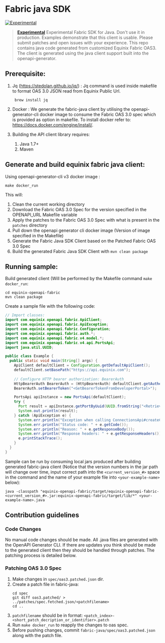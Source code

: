 # Fabric java SDK

[![Experimental](https://img.shields.io/badge/Stability-Experimental-red.svg)](https://github.com/equinix-labs/equinix-labs/blob/main/uniform-standards.md)

> **[Experimental](https://github.com/equinix-labs/equinix-labs/blob/main/experimental-statement.md)**
> Experimental Fabric SDK for Java. Don't use it in production. Examples demonstrate that this client is usable. Please submit patches and open issues with your experience. This repo contains java code generated from customized Equinix Fabric OAS3. The client is generated using the java client support built into the openapi-generator.

## Prerequisite:

1. Jq (https://stedolan.github.io/jq/) : Jq command is used inside makefile to format OAS 3.0 JSON read from Equinix Public Url.
   ```
    brew install jq
   ```

2. Docker : We generate the fabric-java client by utilising the openapi-generator-cli docker image to consume the Fabric OAS 3.0 spec which is provided as option in makefile. To install docker refer to: https://docs.docker.com/engine/install/.

3. Building the API client library requires:
   1. Java 1.7+
   2. Maven

## Generate and build equinix fabric java client:

Using openapi-generator-cli v3 docker image :
```
make docker_run
```

This will:
1. Clean the current working directory
2. Download the Fabric OAS 3.0 Spec for the version specified in the OPENAPI_URL Makefile variable
3. Apply the patches to the Fabric OAS 3.0 Spec with what is present in the `patches` directory
4. Pull down the openapi generator cli docker image (Version of image specified in the Makefile)
5. Generate the Fabric Java SDK Client based on the Patched Fabric OAS 3.0 Spec
6. Build the generated Fabric Java SDK Client with `mvn clean package`

## Running sample:

Build generated client (Will be performed by the Makefile command `make docker_run`:
```
cd equinix-openapi-fabric
mvn clean package
```

Create a sample file with the following code:
```java
// Import classes:
import com.equinix.openapi.fabric.ApiClient;
import com.equinix.openapi.fabric.ApiException;
import com.equinix.openapi.fabric.Configuration;
import com.equinix.openapi.fabric.auth.*;
import com.equinix.openapi.fabric.v4.model.*;
import com.equinix.openapi.fabric.v4.api.PortsApi;
import java.util.UUID;

public class Example {
  public static void main(String[] args) {
    ApiClient defaultClient = Configuration.getDefaultApiClient();
    defaultClient.setBasePath("https://api.equinix.com");
    
    // Configure HTTP bearer authorization: BearerAuth
    HttpBearerAuth BearerAuth = (HttpBearerAuth) defaultClient.getAuthentication("BearerAuth");
    BearerAuth.setBearerToken("<GetBearerTokenFromDeveloperPortal>");

    PortsApi apiInstance = new PortsApi(defaultClient);
    try {
      Port result = apiInstance.getPortByUuid(UUID.fromString("<RetrievePortUUIDFromFabricPortal>"));
      System.out.println(result);
    } catch (ApiException e) {
      System.err.println("Exception when calling ConnectionsApi#createConnection");
      System.err.println("Status code: " + e.getCode());
      System.err.println("Reason: " + e.getResponseBody());
      System.err.println("Response headers: " + e.getResponseHeaders());
      e.printStackTrace();
    }
  }
}
```

Sample can be run by consuming local jars produced after building generated fabric-java client 
(Notice that the version numbers in the jar path will change over time, input correct path into
the `<current_version_#>` space in the command and the name of your example file into 
`<your-example-name>` below):
```
java -classpath "equinix-openapi-fabric/target/equinix-openapi-fabric-<current_version_#>.jar:equinix-openapi-fabric/target/lib/*" <your-example-name>.java
```

## Contribution guidelines

### Code Changes

No manual code changes should be made. All .java files are generated with the OpenAPI Generator CLI.
If there are updates you think should be made to the generated client then they should be handled
through patches. The patching process is detailed below.

### Patching OAS 3.0 Spec
1. Make changes in ``spec/oas3.patched.json`` dir.
2. Create a patch file in fabric-java:
   ```
   cd spec
   git diff oas3.patched/ > ../patches/spec.fetched.json/<patchfilename>
   cd ..
   ```
3. ``patchfilename`` should be in format: ``<patch_index>-<short_patch_decription_or_identifier>.patch``
4. Run ``make docker_run`` to reapply the changes to oas spec.
5. Before pushing changes, commit ``fabric-java/spec/oas3.patched.json`` along with the patch file.